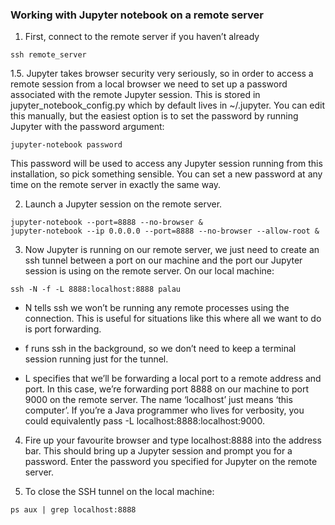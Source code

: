 ### Working with Jupyter notebook on a remote  server ###

1. First, connect to the remote server if you haven’t already

```
ssh remote_server
```

1.5. Jupyter takes browser security very seriously, so in order to access a remote session from a local browser we need to set up a password associated with the remote Jupyter session. This is stored in jupyter_notebook_config.py which by default lives in ~/.jupyter. You can edit this manually, but the easiest option is to set the password by running Jupyter with the password argument:

```
jupyter-notebook password
```

This password will be used to access any Jupyter session running from this installation, so pick something sensible. You can set a new password at any time on the remote server in exactly the same way.

2. Launch a Jupyter session on the remote server.

```
jupyter-notebook --port=8888 --no-browser &
jupyter-notebook --ip 0.0.0.0 --port=8888 --no-browser --allow-root &
```

3. Now Jupyter is running on our remote server, we just need to create an ssh tunnel between a port on our machine and the port our Jupyter session is using on the remote server. On our local machine:

```
ssh -N -f -L 8888:localhost:8888 palau
```

- N tells ssh we won’t be running any remote processes using the connection. This is useful for situations like this where all we want to do is port forwarding.

- f runs ssh in the background, so we don’t need to keep a terminal session running just for the tunnel.

- L specifies that we’ll be forwarding a local port to a remote address and port. In this case, we’re forwarding port 8888 on our machine to port 9000 on the remote server. The name ‘localhost’ just means ‘this computer’. If you’re a Java programmer who lives for verbosity, you could equivalently pass -L localhost:8888:localhost:9000.

4. Fire up your favourite browser and type localhost:8888 into the address bar. This should bring up a Jupyter session and prompt you for a password. Enter the password you specified for Jupyter on the remote server.

5. To close the SSH tunnel on the local machine:

```
ps aux | grep localhost:8888
```
